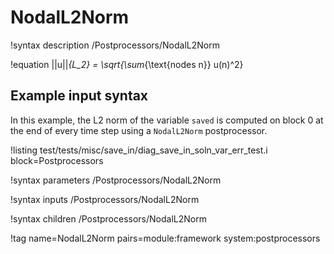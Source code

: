 # NodalL2Norm

!syntax description /Postprocessors/NodalL2Norm

!equation
||u||_{L_2} = \sqrt{\sum_{\text{nodes n}} u(n)^2}

## Example input syntax

In this example, the L2 norm of the variable `saved` is computed on
block 0 at the end of every time step using a `NodalL2Norm` postprocessor.

!listing test/tests/misc/save_in/diag_save_in_soln_var_err_test.i block=Postprocessors

!syntax parameters /Postprocessors/NodalL2Norm

!syntax inputs /Postprocessors/NodalL2Norm

!syntax children /Postprocessors/NodalL2Norm

!tag name=NodalL2Norm pairs=module:framework system:postprocessors
